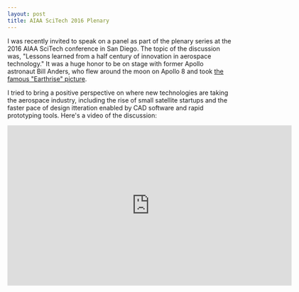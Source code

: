 ```yaml
---
layout: post
title: AIAA SciTech 2016 Plenary
---
```


I was recently invited to speak on a panel as part of the plenary series at the 2016 AIAA SciTech conference in San Diego. The topic of the discussion was, "Lessons learned from a half century of innovation in aerospace technology." It was a huge honor to be on stage with former Apollo astronaut Bill Anders, who flew around the moon on Apollo 8 and took [the famous "Earthrise" picture](https://en.wikipedia.org/wiki/Earthrise).

I tried to bring a positive perspective on where new technologies are taking the aerospace industry, including the rise of small satellite startups and the faster pace of design itteration enabled by CAD software and rapid prototyping tools. Here's a video of the discussion:

<div class="video-container">
	<iframe src="http://livestream.com/accounts/6056055/events/4609428/videos/108581148/player?autoPlay=false&height=360&mute=false&width=640" width="640" height="360" frameborder="0" scrolling="no"></iframe>
</div>
